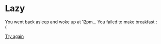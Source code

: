 # Lazy

You went back asleep and woke up at 12pm... You failed to make breakfast :(

[Try again](../../../../../Wake-up/beginning.md)